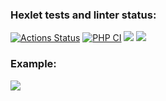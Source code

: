 ### Hexlet tests and linter status:
[![Actions Status](https://github.com/burko-ra/php-project-48/workflows/hexlet-check/badge.svg)](https://github.com/burko-ra/php-project-48/actions)
[![PHP CI](https://github.com/burko-ra/php-project-48/actions/workflows/workflow.yml/badge.svg)](https://github.com/burko-ra/php-project-48/actions/workflows/workflow.yml)
<a href="https://codeclimate.com/github/burko-ra/php-project-48/maintainability"><img src="https://api.codeclimate.com/v1/badges/bc6e9a51f6c1b10f0d3c/maintainability" /></a>
<a href="https://codeclimate.com/github/burko-ra/php-project-48/test_coverage"><img src="https://api.codeclimate.com/v1/badges/bc6e9a51f6c1b10f0d3c/test_coverage" /></a>

### Example:
<a href="https://asciinema.org/a/518545" target="_blank"><img src="https://asciinema.org/a/518545.svg" /></a>
